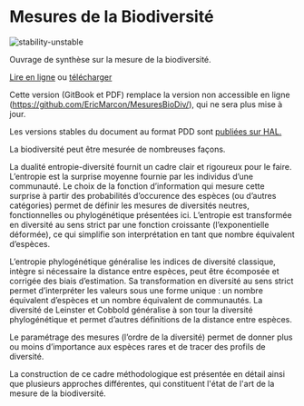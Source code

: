 # Mesures de la Biodiversité

![stability-unstable](https://img.shields.io/badge/stability-unstable-yellow.svg)

Ouvrage de synthèse sur la mesure de la biodiversité.

[Lire en ligne](https://EricMarcon.github.io/MesuresBioDiv2/) ou [télécharger](https://EricMarcon.github.io/MesuresBioDiv2/MesuresBD.pdf)

Cette version (GitBook et PDF) remplace la version non accessible en ligne (https://github.com/EricMarcon/MesuresBioDiv/), qui ne sera plus mise à jour.

Les versions stables du document au format PDD sont [publiées sur HAL.](https://hal-agroparistech.archives-ouvertes.fr/cel-01205813/)

La biodiversité peut être mesurée de nombreuses façons.

La dualité entropie-diversité fournit un cadre clair et rigoureux pour le faire. 
L’entropie est la surprise moyenne fournie par les individus d’une communauté.
Le choix de la fonction d’information qui mesure cette surprise à partir des probabilités d’occurence des espèces (ou d’autres catégories) permet de définir les mesures de diversités neutres, fonctionnelles ou phylogénétique présentées ici. 
L’entropie est transformée en diversité au sens strict par une fonction croissante (l’exponentielle déformée), ce qui simplifie son interprétation en tant que nombre équivalent d’espèces.

L’entropie phylogénétique généralise les indices de diversité classique, intègre si nécessaire la distance entre espèces, peut être écomposée et corrigée des biais d’estimation.
Sa transformation en diversité au sens strict permet d’interpréter les valeurs sous une forme unique : un nombre équivalent d’espèces et un nombre équivalent de communautés. 
La diversité de Leinster et Cobbold généralise à son tour la diversité phylogénétique et permet d’autres définitions de la distance entre espèces. 

Le paramétrage des mesures (l’ordre de la diversité) permet de donner plus ou moins d’importance aux espèces rares et de tracer des profils de diversité. 

La construction de ce cadre méthodologique est présentée en détail ainsi que plusieurs approches différentes, qui constituent l'état de l'art de la mesure de la biodiversité.
